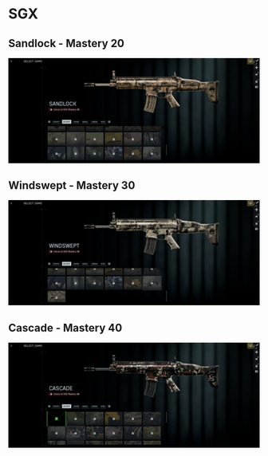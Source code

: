 # SGX

## Sandlock - Mastery 20
![Sandlock](Sandlock.jpg)
## Windswept - Mastery 30
![Windswept](Windswept.jpg)
## Cascade - Mastery 40
![Cascade](Cascade.jpg)
